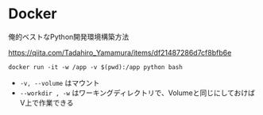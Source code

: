 
# Docker

俺的ベストなPython開発環境構築方法

https://qiita.com/Tadahiro_Yamamura/items/df21487286d7cf8bfb6e

```
docker run -it -w /app -v $(pwd):/app python bash
```

- `-v, --volume` はマウント
 - `--workdir , -w` はワーキングディレクトリで、Volumeと同じにしておけばV上で作業できる
